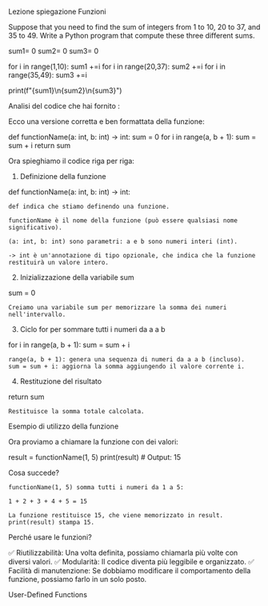 Lezione spiegazione Funzioni

Suppose that you need to find the sum of integers from 1 to 10, 20 to 37, and 35 to 49. Write a Python program that
compute these three different sums.

sum1= 0
sum2= 0
sum3= 0

for i in range(1,10):
    sum1 +=i
for i in range(20,37):
    sum2 +=i
for i in range(35,49):
    sum3 +=i
    
print(f"{sum1}\n{sum2}\n{sum3}")


Analisi del codice che hai fornito :

Ecco una versione corretta e ben formattata della funzione:

def functionName(a: int, b: int) -> int:
    sum = 0
    for i in range(a, b + 1):
        sum = sum + i
    return sum

Ora spieghiamo il codice riga per riga:
1. Definizione della funzione

def functionName(a: int, b: int) -> int:

    def indica che stiamo definendo una funzione.

    functionName è il nome della funzione (può essere qualsiasi nome significativo).
    
    (a: int, b: int) sono parametri: a e b sono numeri interi (int).
    
    -> int è un'annotazione di tipo opzionale, che indica che la funzione restituirà un valore intero.

2. Inizializzazione della variabile sum

sum = 0

    Creiamo una variabile sum per memorizzare la somma dei numeri nell'intervallo.

3. Ciclo for per sommare tutti i numeri da a a b

for i in range(a, b + 1):
    sum = sum + i

    range(a, b + 1): genera una sequenza di numeri da a a b (incluso).
    sum = sum + i: aggiorna la somma aggiungendo il valore corrente i.

4. Restituzione del risultato

return sum

    Restituisce la somma totale calcolata.

Esempio di utilizzo della funzione

Ora proviamo a chiamare la funzione con dei valori:

result = functionName(1, 5)
print(result)  # Output: 15

Cosa succede?

    functionName(1, 5) somma tutti i numeri da 1 a 5:

    1 + 2 + 3 + 4 + 5 = 15

    La funzione restituisce 15, che viene memorizzato in result.
    print(result) stampa 15.

Perché usare le funzioni?

✅ Riutilizzabilità: Una volta definita, possiamo chiamarla più volte con diversi valori.
✅ Modularità: Il codice diventa più leggibile e organizzato.
✅ Facilità di manutenzione: Se dobbiamo modificare il comportamento della funzione, possiamo farlo in un solo posto.


User-Defined Functions
